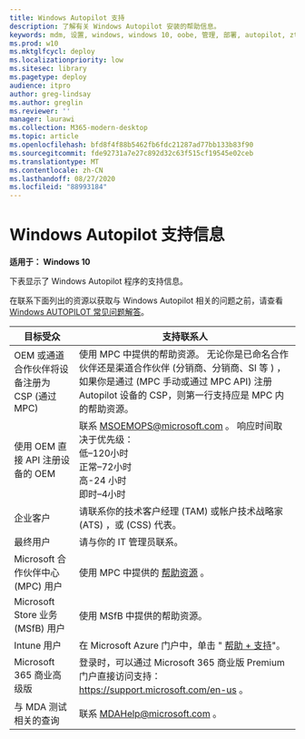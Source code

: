 ```yaml
---
title: Windows Autopilot 支持
description: 了解有关 Windows Autopilot 安装的帮助信息。
keywords: mdm, 设置, windows, windows 10, oobe, 管理, 部署, autopilot, ztd, 零接触, 合作伙伴, msfb, intune
ms.prod: w10
ms.mktglfcycl: deploy
ms.localizationpriority: low
ms.sitesec: library
ms.pagetype: deploy
audience: itpro
author: greg-lindsay
ms.author: greglin
ms.reviewer: ''
manager: laurawi
ms.collection: M365-modern-desktop
ms.topic: article
ms.openlocfilehash: bfd8f4f88b5462fb6fdc21287ad77bb133b83f90
ms.sourcegitcommit: fde92731a7e27c892d32c63f515cf19545e02ceb
ms.translationtype: MT
ms.contentlocale: zh-CN
ms.lasthandoff: 08/27/2020
ms.locfileid: "88993184"
---
```

# <a name="windows-autopilot-support-information"></a>Windows Autopilot 支持信息

**适用于： Windows 10**

下表显示了 Windows Autopilot 程序的支持信息。  

在联系下面列出的资源以获取与 Windows Autopilot 相关的问题之前，请查看 [Windows AUTOPILOT 常见问题解答](autopilot-faq.md)。

| 目标受众   |   支持联系人     |
|------------|---------------------------------------|
| OEM 或通道合作伙伴将设备注册为 CSP (通过 MPC)  | 使用 MPC 中提供的帮助资源。 无论你是已命名合作伙伴还是渠道合作伙伴 (分销商、分销商、SI 等 ) ，如果你是通过 (MPC 手动或通过 MPC API) 注册 Autopilot 设备的 CSP，则第一行支持应是 MPC 内的帮助资源。 |   
| 使用 OEM 直接 API 注册设备的 OEM | 联系 MSOEMOPS@microsoft.com 。 响应时间取决于优先级： <br>低–120小时 <br>正常–72小时 <br>高-24 小时 <br>即时–4小时 |
| 企业客户 | 请联系你的技术客户经理 (TAM) 或帐户技术战略家 (ATS) ，或 (CSS) 代表。 |
| 最终用户 | 请与你的 IT 管理员联系。 |
| Microsoft 合作伙伴中心 (MPC) 用户 | 使用 MPC 中提供的 [帮助资源](https://partner.microsoft.com/support) 。 |
| Microsoft Store 业务 (MSfB) 用户 | 使用 MSfB 中提供的帮助资源。 |
| Intune 用户 | 在 Microsoft Azure 门户中，单击 " [帮助 + 支持](https://portal.azure.com/#blade/Microsoft_Azure_Support/HelpAndSupportBlade/overview)"。 |
| Microsoft 365 商业高级版 | 登录时，可以通过 Microsoft 365 商业版 Premium 门户直接访问支持：  https://support.microsoft.com/en-us 。 |
| 与 MDA 测试相关的查询 | 联系 MDAHelp@microsoft.com 。 |